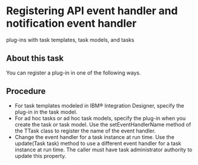 <!-- image -->

# Registering API event handler and notification event handler
plug-ins with task templates, task models, and tasks

## About this task

You can register a plug-in in one of the following
ways.

## Procedure

- For task templates modeled in IBM® Integration
Designer,
specify the plug-in in the task model.
- For ad hoc tasks or ad hoc task models, specify the plug-in
when you create the task or task model. Use the setEventHandlerName method
of the TTask class to register the name of the
event handler.
- Change the event handler for a task instance at run time.
Use the update(Task task) method to use
a different event handler for a task instance at run time. The caller
must have task administrator authority to update this property.